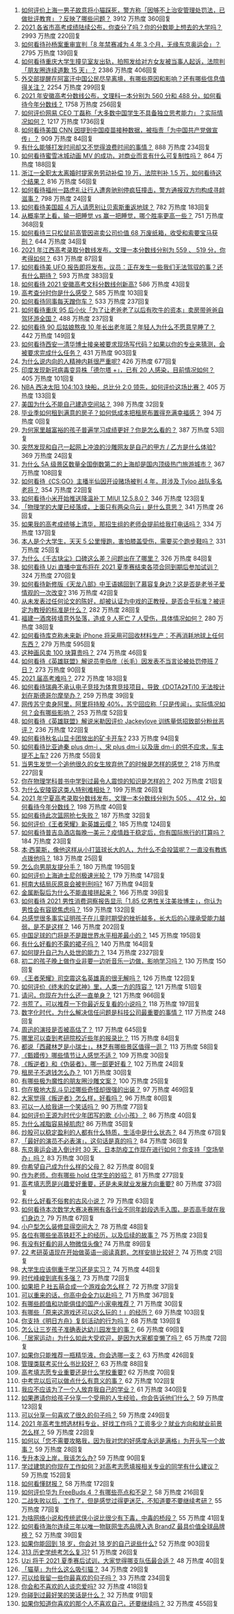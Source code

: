 1. [如何评价上海一男子故意将小猫踩死，警方称「因够不上治安管理处罚法，已做批评教育」？反映了哪些问题？](https://www.zhihu.com/question/466304670) 3912 万热度 360回复
1. [2021 各省市高考成绩陆续公布，你查分了吗？你的分数能上想去的大学吗？](https://www.zhihu.com/question/466693006) 2993 万热度 220回复
1. [如何看待孙杨案重审宣判「8 年禁赛减为 4 年 3 个月，无缘东京奥运会」？](https://www.zhihu.com/question/466646307) 2795 万热度 139回复
1. [如何看待重庆大学生撞见室友出轨，拍照发给对方女友被当事人起诉，法院判「朋友圈连续道歉 15 天」？](https://www.zhihu.com/question/466513016) 2386 万热度 406回复
1. [外交部提醒在阿富汗中国公民尽早离境，有哪些原因和影响？还有哪些信息值得关注？](https://www.zhihu.com/question/466217700) 2254 万热度 299回复
1. [2021 年安徽高考分数线公布，文理科一本分别为 560 分和 488 分，如何看待今年分数线？](https://www.zhihu.com/question/466691992) 1758 万热度 256回复
1. [如何评价网易 CEO 丁磊称「大多数中国学生不具备独立思考能力」？实际情况如何？](https://www.zhihu.com/question/466490549) 1217 万热度 1736回复
1. [如何看待美国 CNN 因提到中国疫苗接种数据，被指责「为中国共产党做宣传」？](https://www.zhihu.com/question/466607392) 909 万热度 84回复
1. [有什么能够打发时间却又不觉得浪费时间的事情？](https://www.zhihu.com/question/301386253) 888 万热度 234回复
1. [如何看待蜜雪冰城动画 MV 的成功，对商业而言有什么可复制性吗？](https://www.zhihu.com/question/465195632) 864 万热度 188回复
1. [浙江一全职太太离婚时提家务劳动补偿 19 万，法院判补 1.5 万，如何看待这个结果？](https://www.zhihu.com/question/466573615) 816 万热度 56回复
1. [如何看待福州一路虎礼让行人遭奔驰别停疯狂撞击，警方通报双方均构成寻衅滋事？](https://www.zhihu.com/question/466514894) 798 万热度 24回复
1. [如何看待美国超 4 万人请愿别让贝索斯重返地球？](https://www.zhihu.com/question/466270783) 782 万热度 183回复
1. [从概率学上看，输一把睡觉 vs 赢一把睡觉，哪个胜率更高一些？](https://www.zhihu.com/question/461910176) 751 万热度 368回复
1. [如何看待三只松鼠前高管因盗卖公司价值 68 万废纸箱，收受和索要宝马获刑？](https://www.zhihu.com/question/466571103) 644 万热度 34回复
1. [2021 年江西高考录取分数线发布，文理一本分数线分别为 559 、 519  分，你考得如何？](https://www.zhihu.com/question/466717146) 631 万热度 87回复
1. [如何看待美 UFO 报告即将发布，议员：正在发生一些我们无法驾驭的事？还有什么期待？](https://www.zhihu.com/question/465771991) 593 万热度 383回复
1. [如何看待 2021 安徽高考文科分数线创新高?](https://www.zhihu.com/question/466704582) 586 万热度 43回复
1. [高考查分时你是什么感受？](https://www.zhihu.com/question/466111722) 585 万热度 103回复
1. [如何看待同事每天蹭你车？](https://www.zhihu.com/question/63645770) 533 万热度 237回复
1. [如何看待重庆 95 后小伙「为了让老爸老了以后有吹牛的资本」卖房带爸爸自驾环游全国？](https://www.zhihu.com/question/466349378) 488 万热度 237回复
1. [如何看待 90 后姑娘熬夜 10 年长出老年斑？年轻人为什么不愿意早睡了？](https://www.zhihu.com/question/466328145) 442 万热度 149回复
1. [如何看待西安一清华博士接亲被要求现场写代码？如果以你的专业来猜测，会被要求完成什么任务？](https://www.zhihu.com/question/466165757) 431 万热度 903回复
1. [为什么说内向的人精神内耗很严重呢?](https://www.zhihu.com/question/438833344) 426 万热度 677回复
1. [印度发现新冠病毒变异株「德尔塔 +」，已有 20 人感染，目前情况如何？](https://www.zhihu.com/question/466349358) 405 万热度 101回复
1. [NBA 西决太阳 104:103 快船，总比分 2:0 领先，如何评价这场比赛？](https://www.zhihu.com/question/466683879) 405 万热度 133回复
1. [美国为什么不能自己建造空间站？](https://www.zhihu.com/question/466163410) 398 万热度 32回复
1. [毕业季如何租到满意的房子？如何低成本把租房布置得充满幸福感？](https://www.zhihu.com/roundtable/zufangshenghuozhinan) 394 万热度 0回复
1. [为何家里越富裕的孩子普遍学习成绩更好？你是怎么看的？](https://www.zhihu.com/question/450056291) 387 万热度 53回复
1. [突然发现和自己一起网上冲浪的沙雕网友是自己的甲方 / 乙方是什么体验?](https://www.zhihu.com/question/465724596) 369 万热度 24回复
1. [为什么 5A 级景区数量全国倒数第二的上海却是国内顶级热门旅游城市？](https://www.zhihu.com/question/466381415) 367 万热度 108回复
1. [如何看待《CS:GO》主播半仙因开设赌场被判 4 年，并涉及 Tyloo 战队多名老将？](https://www.zhihu.com/question/465799818) 354 万热度 22回复
1. [如何看待小米开始推送降温补丁 MIUI 12.5.8.0？](https://www.zhihu.com/question/466310277) 346 万热度 123回复
1. [「物理学的大厦已经落成，上面只有两朵乌云」是什么意思？](https://www.zhihu.com/question/319790208) 341 万热度 26回复
1. [如果我的高考成绩够上清华，那招生组的老师会提前给我打电话吗？](https://www.zhihu.com/question/454386015) 334 万热度 137回复
1. [本人是个大学生，天天 5 公里慢跑，害怕膝盖受伤，需要买个跑步鞋吗？](https://www.zhihu.com/question/463950741) 331 万热度 25回复
1. [为什么《千古玦尘》口碑这么差？问题出在了哪里？](https://www.zhihu.com/question/465662668) 326 万热度 84回复
1. [如何看待 Uzi 直播中宣布将在 2021 夏季赛结束各项合同到期后参加试训？](https://www.zhihu.com/question/465645680) 324 万热度 270回复
1. [如何看待新修版《天龙八部》中王语嫣回到了慕容复身边？这是否是老爷子爱情观的一次改变?](https://www.zhihu.com/question/466375037) 316 万热度 42回复
1. [从未发表过任何论文的陈好，却被认证为中戏的正教授，是否合乎标准？被评定为教授的标准是什么？](https://www.zhihu.com/question/466544935) 282 万热度 28回复
1. [福建一酒席砖墙意外坠落，造成 9 人死亡 7 人受伤，具体情况如何？](https://www.zhihu.com/question/466563285) 280 万热度 38回复
1. [如何看待库克称未来新 iPhone 将采用可回收材料生产：不再消耗地球上任何东西？](https://www.zhihu.com/question/466278095) 279 万热度 595回复
1. [这种画风卖 100 块算贵吗？](https://www.zhihu.com/question/465453498) 274 万热度 46回复
1. [如何看待《英雄联盟》解说员李伯彦（长毛）因发表不当言论被处罚停班 7 日？](https://www.zhihu.com/question/466514186) 273 万热度 90回复
1. [2021 届高考难吗？](https://www.zhihu.com/question/464117215) 272 万热度 183回复
1. [如何看待瑞典不承认电子竞技为体育竞技项目，导致《DOTA2》Ti10 无法按计划在斯德哥尔摩举办？](https://www.zhihu.com/question/466481205) 259 万热度 39回复
1. [网传苏宁卖身阿里，阿里将持股 40%，苏宁回应称「只是传闻」，实际情况如何？会有哪些影响？](https://www.zhihu.com/question/466571042) 253 万热度 52回复
1. [如何看待《英雄联盟》解说米勒因评价 Jackeylove 训练量低招致部分粉丝恶评？](https://www.zhihu.com/question/466123710) 236 万热度 122回复
1. [如何看待秋名山显卡团放出的矿卡开车?](https://www.zhihu.com/question/465645313) 233 万热度 94回复
1. [如何看待比亚迪秦 plus dm-i 、宋 plus dm-i 以及唐 dm-i 的供不应求，车主提不上车?](https://www.zhihu.com/question/459492306) 226 万热度 55回复
1. [当男生发觉一个追他很久的女生放弃他了的时候是怎样的感觉？](https://www.zhihu.com/question/266589774) 218 万热度 227回复
1. [你在物理学科普书中学到过最令人震惊的知识是怎样的？](https://www.zhihu.com/question/456001315) 202 万热度 21回复
1. [为什么安陵容这类人特别难相处？](https://www.zhihu.com/question/465876363) 199 万热度 26回复
1. [2021 年宁夏高考录取分数线发布，文理一本分数线分别为 505 、 412 分，如何看待今年分数线？](https://www.zhihu.com/question/466726376) 198 万热度 40回复
1. [如何看待此次篮网抢七失败？](https://www.zhihu.com/question/466102154) 187 万热度 32回复
1. [如何评价《王者荣耀》新英雄云缨？](https://www.zhihu.com/question/456762502) 185 万热度 124回复
1. [如何看待普吉岛酒店每晚一美元？疫情趋于稳定后，你有国际旅行的打算吗？](https://www.zhihu.com/question/465347798) 184 万热度 23回复
1. [本·西蒙斯，像他这样从小打篮球长大的人，为什么不会投篮呢？一直没有教练点拨他吗？](https://www.zhihu.com/question/466334440) 183 万热度 25回复
1. [怎么向男朋友提分手？](https://www.zhihu.com/question/327222167) 180 万热度 195回复
1. [如何评价上海迪士尼创极速光轮？](https://www.zhihu.com/question/445718276) 179 万热度 147回复
1. [柯南大结局灰原哀会被判刑吗?](https://www.zhihu.com/question/386040910) 167 万热度 94回复
1. [金属断裂后为什么不能直接拼起来？](https://www.zhihu.com/question/34674308) 166 万热度 39回复
1. [如何看待 2021 男性消费洞察报告显示「1.85 亿男性关注美妆博主」，你认为男性会有容貌焦虑吗？](https://www.zhihu.com/question/466573038) 159 万热度 132回复
1. [总感觉很多事实证明孩子在儿童时期受的挫折越多，长大后的心理承受能力越弱，是不是这样？](https://www.zhihu.com/question/266704437) 146 万热度 202回复
1. [中国足球的门将是不是跟世界水平相差最小的？](https://www.zhihu.com/question/409596507) 145 万热度 195回复
1. [有什么好看的不露的裙子吗？](https://www.zhihu.com/question/449495437) 140 万热度 164回复
1. [如何提升自己为人处世的能力？](https://www.zhihu.com/question/326690607) 134 万热度 2327回复
1. [初二的孩子晚上做作业非要一边听音乐一边做，影响学习吗？](https://www.zhihu.com/question/421790883) 130 万热度 150回复
1. [《王者荣耀》司空震这名英雄真的很无解吗？](https://www.zhihu.com/question/462884750) 126 万热度 122回复
1. [如何评价《终末的女武神》里，人类一方的阵容？](https://www.zhihu.com/question/326427730) 121 万热度 51回复
1. [请问，你现在为什么还一直单身？](https://www.zhihu.com/question/457922593) 121 万热度 966回复
1. [书荒了，可以推荐一下你最近反复看的小说吗？](https://www.zhihu.com/question/379247015) 118 万热度 197回复
1. [数字化时代，为什么解决信任问题是科技公司最重要的事情？](https://www.zhihu.com/question/466562749) 117 万热度 248回复
1. [周迅的演技是否被高估了？](https://www.zhihu.com/question/296224065) 117 万热度 645回复
1. [哪里可以查到考研院校近些年的报录比？](https://www.zhihu.com/question/367173234) 115 万热度 84回复
1. [都说「西藏林芝是小瑞士」，林芝有哪些景区值得一逛？](https://www.zhihu.com/question/465538943) 113 万热度 58回复
1. [《甄嬛传》哪些情节让人感觉不适？](https://www.zhihu.com/question/455421812) 109 万热度 30回复
1. [《叛逆者》和《伪装者》，哪一部更好看？](https://www.zhihu.com/question/464428826) 102 万热度 24回复
1. [租房子不退钱怎么办？](https://www.zhihu.com/question/437672773) 101 万热度 30回复
1. [有哪些极为魔性的朋友圈沙雕文案？](https://www.zhihu.com/question/466140225) 100 万热度 25回复
1. [你在极地大乱斗见过哪些奇怪却很强的出装？](https://www.zhihu.com/question/405383931) 97 万热度 469回复
1. [大家觉得《叛逆者》怎么样，好看吗？](https://www.zhihu.com/question/463850235) 96 万热度 80回复
1. [可以一人给我讲一个笑话吗？](https://www.zhihu.com/question/444005839) 90 万热度 77回复
1. [如何评价王源为时代少年团写的歌《小小孩》？](https://www.zhihu.com/question/466498976) 86 万热度 40回复
1. [为什么减脂容易掉肌肉?](https://www.zhihu.com/question/398517719) 86 万热度 35回复
1. [炒股可以稳定盈利的人都有什么特质，生活中是什么状态？](https://www.zhihu.com/question/463973365) 84 万热度 67回复
1. [「最好的演员不必表演」，这句话是真的吗？](https://www.zhihu.com/question/455428915) 84 万热度 36回复
1. [东京奥运会进入倒计时 30 天，日本防疫工作现在进行如何？你支持「空场举办」吗？](https://www.zhihu.com/question/466695575) 83 万热度 30回复
1. [你希望自己成为什么样的父母？](https://www.zhihu.com/question/393896515) 82 万热度 80回复
1. [作为老师，你有哪些 hold 住学生的妙招？](https://www.zhihu.com/question/364314856) 81 万热度 277回复
1. [高考填志愿是兴趣爱好重要，还是未来就业发展方向重要?](https://www.zhihu.com/question/331106923) 80 万热度 373回复
1. [有什么好看不俗套的古风小说？](https://www.zhihu.com/question/320902253) 79 万热度 63回复
1. [如何看待本次数学大赛决赛圈有各行业不同年龄段选手入围，是否高手就在我们身边？](https://www.zhihu.com/question/466519667) 79 万热度 67回复
1. [小户型怎么装修显得空间大？](https://www.zhihu.com/question/451689301) 78 万热度 48回复
1. [各位有哪些坐高铁赶不上的经历，以及后续的故事？](https://www.zhihu.com/question/321600684) 75 万热度 23回复
1. [有没有好看的非人物微信头像?](https://www.zhihu.com/question/387563344) 74 万热度 89回复
1. [22 考研英语现在开始做英语一阅读真题，怎样安排比较好？](https://www.zhihu.com/question/466315395) 74 万热度 21回复
1. [大学生应该侧重于学习还是实习？](https://www.zhihu.com/question/381505409) 74 万热度 44回复
1. [时代峰峻到底有多强？](https://www.zhihu.com/question/459886563) 73 万热度 72回复
1. [如果把 P 社五萌合成一个游戏会怎么样？](https://www.zhihu.com/question/461518517) 72 万热度 37回复
1. [可以重来的话，你高中会全力以赴吗？](https://www.zhihu.com/question/463562103) 71 万热度 367回复
1. [有哪些颜值和功能俱佳的国产小家电推荐？](https://www.zhihu.com/question/463191748) 71 万热度 30回复
1. [有哪些「原来这游戏还可以这么玩的！」的经历？](https://www.zhihu.com/question/41255857) 69 万热度 103回复
1. [你支持《明日方舟》复刻活动的行为吗？](https://www.zhihu.com/question/465896370) 68 万热度 139回复
1. [怎么让三岁孩子准确表达幼儿园发生的事？](https://www.zhihu.com/question/455057144) 66 万热度 69回复
1. [「居家运动」为什么如此大受欢迎，是因为大家都变懒了吗？](https://www.zhihu.com/question/455506660) 65 万热度 72回复
1. [如果你只能推荐一瓶精华液，你会选哪一支？](https://www.zhihu.com/question/37362129) 63 万热度 426回复
1. [管理类联考买什么书比较好？](https://www.zhihu.com/question/372317129) 63 万热度 88回复
1. [高考填志愿专业重要还是什么学校重要?](https://www.zhihu.com/question/21287543) 62 万热度 70回复
1. [中考完以后可以做点什么有意义的事？](https://www.zhihu.com/question/464606464) 62 万热度 102回复
1. [我应不应该为了一个人放弃我自己的学业？](https://www.zhihu.com/question/465220537) 61 万热度 340回复
1. [如果邀请你给孩子分享一个受用的人生经验，你会告诉他们什么？](https://www.zhihu.com/question/460954466) 59 万热度 123回复
1. [可以分享一句喜欢了很久的句子吗？](https://www.zhihu.com/question/461392537) 59 万热度 249回复
1. [2021 年高考生想选材料专业，好找工作吗？工资多少？就业方向和就业前景怎么样？](https://www.zhihu.com/question/459989319) 59 万热度 22回复
1. [如何以「您不需要攻略我，因为我对您的好感度永远是满格」为开头写一个故事？](https://www.zhihu.com/question/460812900) 59 万热度 28回复
1. [专升本没上岸，我该怎么办?](https://www.zhihu.com/question/411402283) 59 万热度 90回复
1. [学过建筑的你现在工作如何？对高考志愿填报相关专业的同学有什么建议？](https://www.zhihu.com/question/47457508) 59 万热度 152回复
1. [如何看懂财报？](https://www.zhihu.com/question/19645090) 58 万热度 172回复
1. [如何评价华为 FreeBuds 4 ？有哪些亮点和不足？](https://www.zhihu.com/question/460290830) 58 万热度 216回复
1. [二战失败以后，工作了，但是感觉过得更迷茫，不知道要不要继续考研？](https://www.zhihu.com/question/460355264) 55 万热度 77回复
1. [为啥网络小说和传统武侠小说比很少有下毒，中毒的桥段？](https://www.zhihu.com/question/466556670) 55 万热度 41回复
1. [如何看待海尔连续三年以唯一物联网生态品牌入选 BrandZ 最具价值全球品牌榜？](https://www.zhihu.com/question/466497087) 52 万热度 39回复
1. [如果你能回到 18 岁，你会对 18 岁的自己说些什么?](https://www.zhihu.com/question/457534440) 52 万热度 903回复
1. [313 历史学统考怎么复习?](https://www.zhihu.com/question/449165516) 51 万热度 26回复
1. [Uzi 将于 2021 夏季赛后试训，大家觉得哪支队伍最合适？](https://www.zhihu.com/question/466298886) 48 万热度 40回复
1. [「猫草」为什么这么吸引猫？](https://www.zhihu.com/question/46886420) 34 万热度 29回复
1. [可以给我留一些你最喜欢的句子吗？](https://www.zhihu.com/question/465854228) 33 万热度 234回复
1. [你会和不喜欢的人谈恋爱吗?](https://www.zhihu.com/question/463309407) 32 万热度 418回复
1. [你碰到过最好笑的笑话是什么？](https://www.zhihu.com/question/264532261) 32 万热度 91回复
1. [如果你知道你喜欢的那个人不喜欢自己，还要继续吗？](https://www.zhihu.com/question/464113393) 32 万热度 455回复